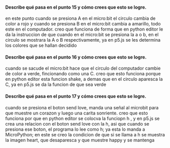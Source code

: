 #### Describe qué pasa en el punto 15 y cómo crees que esto se logre.

en este punto cuando se presiona A en el micro:bit el circulo cambia de color a rojo y cuando se presiona B en el micro:bit cambia a amarillo, todo este en el computador. creo que funciona de forma que en 
python editor le da la instruccion de que cuando en el micro:bit se presiona la a o b, en el circulo se mostrara la A o B respectivamente, ya en p5.js se les determina los colores que se hallan decidido

#### Describe qué pasa en el punto 16 y cómo crees que esto se logre.

cuando se sacude el micro:bit hace que el circulo del computador cambie de color a verde, fincionando como una C. creo que esto funciona porque en python editor esta funcion shake, 
a demas que en el circulo aparesca la C, ya en p5.js se da la funcion de que sea verde 

#### Describe qué pasa en el punto 17 y cómo crees que esto se logre.

cuando se presiona el boton send love, manda una señal al microbit para que muestre un corazon y luego una carita sonriente. creo que esto funciona por que en python editor se colocva la funciopn h , y en p5.js 
se crea una relacion con el boton send love con la h, asi que cuando se presiona ese boton, el programa lo lee como h; ya esta lo manda a MicroPython; en este se creo la condicion de que si se llama a h 
se muestra la imagen heart, que desaparesca y que muestre happy y se mantenga 
